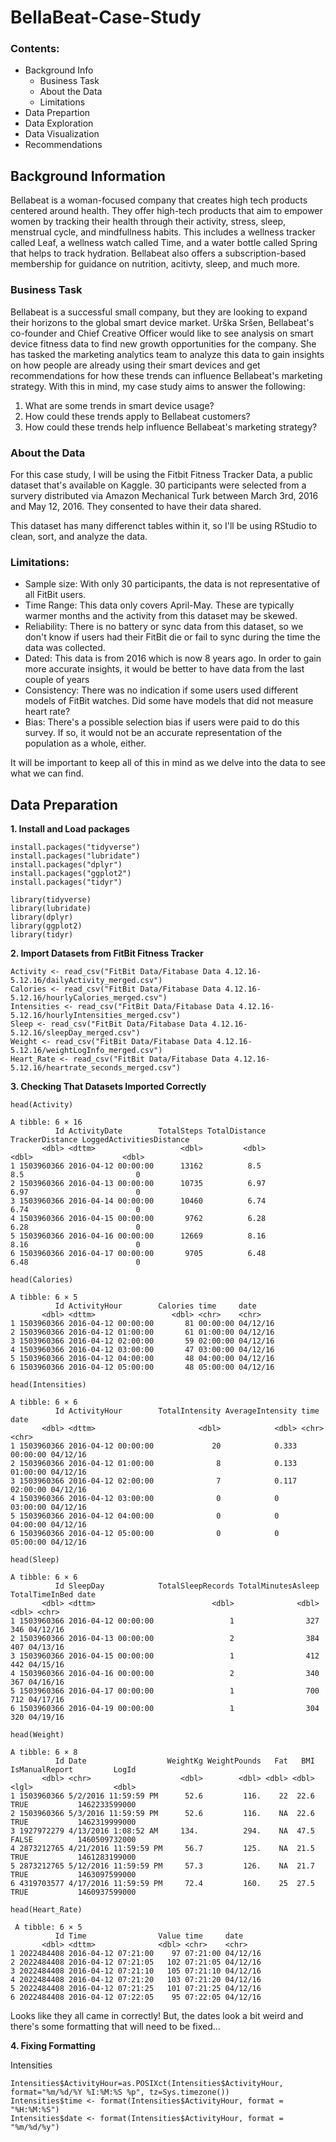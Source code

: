 # BellaBeat-Case-Study 

### Contents: ###

* Background Info
  * Business Task
  * About the Data
  * Limitations
* Data Prepartion
* Data Exploration
* Data Visualization
* Recommendations

## Background Information

Bellabeat is a woman-focused company that creates high tech products centered around health. They offer high-tech products that aim to empower women by tracking their health through their activity, stress, sleep, menstrual cycle, and mindfullness habits. 
This includes a wellness tracker called Leaf, a wellness watch called Time, and a water bottle called Spring that helps to track hydration. Bellabeat also offers a subscription-based membership for guidance on nutrition, acitivty, sleep, and much more.

### Business Task ###

Bellabeat is a successful small company, but they are looking to expand their horizons to the global smart device market. 
Urška Sršen, Bellabeat's co-founder and Chief Creative Officer would like to see analysis on smart device fitness data to find new growth opportunities for the company. 
She has tasked the marketing analytics team to analyze this data to gain insights on how people are already using their smart devices and get recommendations for how these trends can influence Bellabeat's marketing strategy.
With this in mind, my case study aims to answer the following:
1. What are some trends in smart device usage?
2. How could these trends apply to Bellabeat customers?
3. How could these trends help influence Bellabeat's marketing strategy?

### About the Data ###

For this case study, I will be using the Fitbit Fitness Tracker Data, a public dataset that's available on Kaggle. 30 participants were selected from a survery distributed via Amazon Mechanical Turk between March 3rd, 2016 and May 12, 2016. They consented to have their data shared.

This dataset has many differenct tables within it, so I'll be using RStudio to clean, sort, and analyze the data.

### Limitations: ###

* Sample size: With only 30 participants, the data is not representative of all FitBit users. 
* Time Range: This data only covers April-May. These are typically warmer months and the activity from this dataset may be skewed.
* Reliability: There is no battery or sync data from this dataset, so we don't know if users had their FitBit die or fail to sync during the time the data was collected.
* Dated: This data is from 2016 which is now 8 years ago. In order to gain more accurate insights, it would be better to have data from the last couple of years 
* Consistency: There was no indication if some users used different models of FitBit watches. Did some have models that did not measure heart rate?
* Bias: There's a possible selection bias if users were paid to do this survey. If so, it would not be an accurate representation of the population as a whole, either.

It will be important to keep all of this in mind as we delve into the data to see what we can find.

## Data Preparation

**1. Install and Load packages**
```
install.packages("tidyverse")
install.packages("lubridate")
install.packages("dplyr")
install.packages("ggplot2")
install.packages("tidyr")
```

```
library(tidyverse)
library(lubridate)
library(dplyr)
library(ggplot2)
library(tidyr)
```
**2. Import Datasets from FitBit Fitness Tracker**

```
Activity <- read_csv("FitBit Data/Fitabase Data 4.12.16-5.12.16/dailyActivity_merged.csv")
Calories <- read_csv("FitBit Data/Fitabase Data 4.12.16-5.12.16/hourlyCalories_merged.csv")
Intensities <- read_csv("FitBit Data/Fitabase Data 4.12.16-5.12.16/hourlyIntensities_merged.csv")
Sleep <- read_csv("FitBit Data/Fitabase Data 4.12.16-5.12.16/sleepDay_merged.csv")
Weight <- read_csv("FitBit Data/Fitabase Data 4.12.16-5.12.16/weightLogInfo_merged.csv")
Heart_Rate <- read_csv("FitBit Data/Fitabase Data 4.12.16-5.12.16/heartrate_seconds_merged.csv")
```

**3. Checking That Datasets Imported Correctly**

```
head(Activity)
```
```
A tibble: 6 × 16
          Id ActivityDate        TotalSteps TotalDistance TrackerDistance LoggedActivitiesDistance
       <dbl> <dttm>                   <dbl>         <dbl>           <dbl>                    <dbl>
1 1503960366 2016-04-12 00:00:00      13162          8.5             8.5                         0
2 1503960366 2016-04-13 00:00:00      10735          6.97            6.97                        0
3 1503960366 2016-04-14 00:00:00      10460          6.74            6.74                        0
4 1503960366 2016-04-15 00:00:00       9762          6.28            6.28                        0
5 1503960366 2016-04-16 00:00:00      12669          8.16            8.16                        0
6 1503960366 2016-04-17 00:00:00       9705          6.48            6.48                        0
```
```
head(Calories)
```
```
A tibble: 6 × 5
          Id ActivityHour        Calories time     date    
       <dbl> <dttm>                 <dbl> <chr>    <chr>   
1 1503960366 2016-04-12 00:00:00       81 00:00:00 04/12/16
2 1503960366 2016-04-12 01:00:00       61 01:00:00 04/12/16
3 1503960366 2016-04-12 02:00:00       59 02:00:00 04/12/16
4 1503960366 2016-04-12 03:00:00       47 03:00:00 04/12/16
5 1503960366 2016-04-12 04:00:00       48 04:00:00 04/12/16
6 1503960366 2016-04-12 05:00:00       48 05:00:00 04/12/16
```
```
head(Intensities)
```
```
A tibble: 6 × 6
          Id ActivityHour        TotalIntensity AverageIntensity time     date    
       <dbl> <dttm>                       <dbl>            <dbl> <chr>    <chr>   
1 1503960366 2016-04-12 00:00:00             20            0.333 00:00:00 04/12/16
2 1503960366 2016-04-12 01:00:00              8            0.133 01:00:00 04/12/16
3 1503960366 2016-04-12 02:00:00              7            0.117 02:00:00 04/12/16
4 1503960366 2016-04-12 03:00:00              0            0     03:00:00 04/12/16
5 1503960366 2016-04-12 04:00:00              0            0     04:00:00 04/12/16
6 1503960366 2016-04-12 05:00:00              0            0     05:00:00 04/12/16
```
```
head(Sleep)
```
```
A tibble: 6 × 6
          Id SleepDay            TotalSleepRecords TotalMinutesAsleep TotalTimeInBed date    
       <dbl> <dttm>                          <dbl>              <dbl>          <dbl> <chr>   
1 1503960366 2016-04-12 00:00:00                 1                327            346 04/12/16
2 1503960366 2016-04-13 00:00:00                 2                384            407 04/13/16
3 1503960366 2016-04-15 00:00:00                 1                412            442 04/15/16
4 1503960366 2016-04-16 00:00:00                 2                340            367 04/16/16
5 1503960366 2016-04-17 00:00:00                 1                700            712 04/17/16
6 1503960366 2016-04-19 00:00:00                 1                304            320 04/19/16
```
```
head(Weight)
```
```
A tibble: 6 × 8
          Id Date                  WeightKg WeightPounds   Fat   BMI IsManualReport         LogId
       <dbl> <chr>                    <dbl>        <dbl> <dbl> <dbl> <lgl>                  <dbl>
1 1503960366 5/2/2016 11:59:59 PM      52.6         116.    22  22.6 TRUE           1462233599000
2 1503960366 5/3/2016 11:59:59 PM      52.6         116.    NA  22.6 TRUE           1462319999000
3 1927972279 4/13/2016 1:08:52 AM     134.          294.    NA  47.5 FALSE          1460509732000
4 2873212765 4/21/2016 11:59:59 PM     56.7         125.    NA  21.5 TRUE           1461283199000
5 2873212765 5/12/2016 11:59:59 PM     57.3         126.    NA  21.7 TRUE           1463097599000
6 4319703577 4/17/2016 11:59:59 PM     72.4         160.    25  27.5 TRUE           1460937599000
```
```
head(Heart_Rate)
```
```
 A tibble: 6 × 5
          Id Time                Value time     date    
       <dbl> <dttm>              <dbl> <chr>    <chr>   
1 2022484408 2016-04-12 07:21:00    97 07:21:00 04/12/16
2 2022484408 2016-04-12 07:21:05   102 07:21:05 04/12/16
3 2022484408 2016-04-12 07:21:10   105 07:21:10 04/12/16
4 2022484408 2016-04-12 07:21:20   103 07:21:20 04/12/16
5 2022484408 2016-04-12 07:21:25   101 07:21:25 04/12/16
6 2022484408 2016-04-12 07:22:05    95 07:22:05 04/12/16
```

Looks like they all came in correctly! But, the dates look a bit weird and there's some formatting that will need to be fixed...

**4. Fixing Formatting**

Intensities

```
Intensities$ActivityHour=as.POSIXct(Intensities$ActivityHour, format="%m/%d/%Y %I:%M:%S %p", tz=Sys.timezone())
Intensities$time <- format(Intensities$ActivityHour, format = "%H:%M:%S")
Intensities$date <- format(Intensities$ActivityHour, format = "%m/%d/%y")
```
